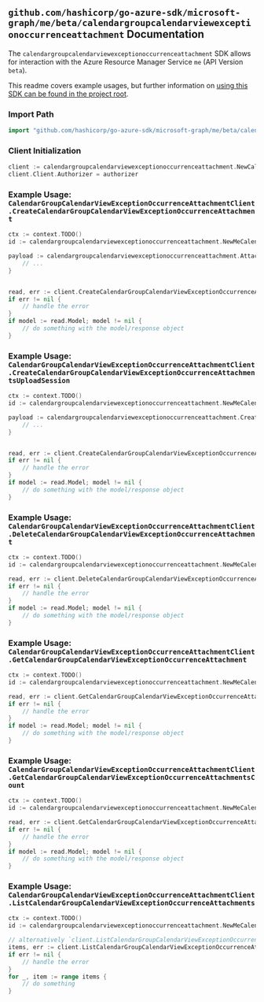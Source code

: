 
## `github.com/hashicorp/go-azure-sdk/microsoft-graph/me/beta/calendargroupcalendarviewexceptionoccurrenceattachment` Documentation

The `calendargroupcalendarviewexceptionoccurrenceattachment` SDK allows for interaction with the Azure Resource Manager Service `me` (API Version `beta`).

This readme covers example usages, but further information on [using this SDK can be found in the project root](https://github.com/hashicorp/go-azure-sdk/tree/main/docs).

### Import Path

```go
import "github.com/hashicorp/go-azure-sdk/microsoft-graph/me/beta/calendargroupcalendarviewexceptionoccurrenceattachment"
```


### Client Initialization

```go
client := calendargroupcalendarviewexceptionoccurrenceattachment.NewCalendarGroupCalendarViewExceptionOccurrenceAttachmentClientWithBaseURI("https://management.azure.com")
client.Client.Authorizer = authorizer
```


### Example Usage: `CalendarGroupCalendarViewExceptionOccurrenceAttachmentClient.CreateCalendarGroupCalendarViewExceptionOccurrenceAttachment`

```go
ctx := context.TODO()
id := calendargroupcalendarviewexceptionoccurrenceattachment.NewMeCalendarGroupIdCalendarIdCalendarViewIdExceptionOccurrenceID("calendarGroupIdValue", "calendarIdValue", "eventIdValue", "eventId1Value")

payload := calendargroupcalendarviewexceptionoccurrenceattachment.Attachment{
	// ...
}


read, err := client.CreateCalendarGroupCalendarViewExceptionOccurrenceAttachment(ctx, id, payload)
if err != nil {
	// handle the error
}
if model := read.Model; model != nil {
	// do something with the model/response object
}
```


### Example Usage: `CalendarGroupCalendarViewExceptionOccurrenceAttachmentClient.CreateCalendarGroupCalendarViewExceptionOccurrenceAttachmentsUploadSession`

```go
ctx := context.TODO()
id := calendargroupcalendarviewexceptionoccurrenceattachment.NewMeCalendarGroupIdCalendarIdCalendarViewIdExceptionOccurrenceID("calendarGroupIdValue", "calendarIdValue", "eventIdValue", "eventId1Value")

payload := calendargroupcalendarviewexceptionoccurrenceattachment.CreateCalendarGroupCalendarViewExceptionOccurrenceAttachmentsUploadSessionRequest{
	// ...
}


read, err := client.CreateCalendarGroupCalendarViewExceptionOccurrenceAttachmentsUploadSession(ctx, id, payload)
if err != nil {
	// handle the error
}
if model := read.Model; model != nil {
	// do something with the model/response object
}
```


### Example Usage: `CalendarGroupCalendarViewExceptionOccurrenceAttachmentClient.DeleteCalendarGroupCalendarViewExceptionOccurrenceAttachment`

```go
ctx := context.TODO()
id := calendargroupcalendarviewexceptionoccurrenceattachment.NewMeCalendarGroupIdCalendarIdCalendarViewIdExceptionOccurrenceIdAttachmentID("calendarGroupIdValue", "calendarIdValue", "eventIdValue", "eventId1Value", "attachmentIdValue")

read, err := client.DeleteCalendarGroupCalendarViewExceptionOccurrenceAttachment(ctx, id, calendargroupcalendarviewexceptionoccurrenceattachment.DefaultDeleteCalendarGroupCalendarViewExceptionOccurrenceAttachmentOperationOptions())
if err != nil {
	// handle the error
}
if model := read.Model; model != nil {
	// do something with the model/response object
}
```


### Example Usage: `CalendarGroupCalendarViewExceptionOccurrenceAttachmentClient.GetCalendarGroupCalendarViewExceptionOccurrenceAttachment`

```go
ctx := context.TODO()
id := calendargroupcalendarviewexceptionoccurrenceattachment.NewMeCalendarGroupIdCalendarIdCalendarViewIdExceptionOccurrenceIdAttachmentID("calendarGroupIdValue", "calendarIdValue", "eventIdValue", "eventId1Value", "attachmentIdValue")

read, err := client.GetCalendarGroupCalendarViewExceptionOccurrenceAttachment(ctx, id, calendargroupcalendarviewexceptionoccurrenceattachment.DefaultGetCalendarGroupCalendarViewExceptionOccurrenceAttachmentOperationOptions())
if err != nil {
	// handle the error
}
if model := read.Model; model != nil {
	// do something with the model/response object
}
```


### Example Usage: `CalendarGroupCalendarViewExceptionOccurrenceAttachmentClient.GetCalendarGroupCalendarViewExceptionOccurrenceAttachmentsCount`

```go
ctx := context.TODO()
id := calendargroupcalendarviewexceptionoccurrenceattachment.NewMeCalendarGroupIdCalendarIdCalendarViewIdExceptionOccurrenceID("calendarGroupIdValue", "calendarIdValue", "eventIdValue", "eventId1Value")

read, err := client.GetCalendarGroupCalendarViewExceptionOccurrenceAttachmentsCount(ctx, id, calendargroupcalendarviewexceptionoccurrenceattachment.DefaultGetCalendarGroupCalendarViewExceptionOccurrenceAttachmentsCountOperationOptions())
if err != nil {
	// handle the error
}
if model := read.Model; model != nil {
	// do something with the model/response object
}
```


### Example Usage: `CalendarGroupCalendarViewExceptionOccurrenceAttachmentClient.ListCalendarGroupCalendarViewExceptionOccurrenceAttachments`

```go
ctx := context.TODO()
id := calendargroupcalendarviewexceptionoccurrenceattachment.NewMeCalendarGroupIdCalendarIdCalendarViewIdExceptionOccurrenceID("calendarGroupIdValue", "calendarIdValue", "eventIdValue", "eventId1Value")

// alternatively `client.ListCalendarGroupCalendarViewExceptionOccurrenceAttachments(ctx, id, calendargroupcalendarviewexceptionoccurrenceattachment.DefaultListCalendarGroupCalendarViewExceptionOccurrenceAttachmentsOperationOptions())` can be used to do batched pagination
items, err := client.ListCalendarGroupCalendarViewExceptionOccurrenceAttachmentsComplete(ctx, id, calendargroupcalendarviewexceptionoccurrenceattachment.DefaultListCalendarGroupCalendarViewExceptionOccurrenceAttachmentsOperationOptions())
if err != nil {
	// handle the error
}
for _, item := range items {
	// do something
}
```
